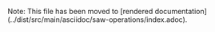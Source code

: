 
Note: This file has been moved to [rendered documentation]
(../dist/src/main/asciidoc/saw-operations/index.adoc).
